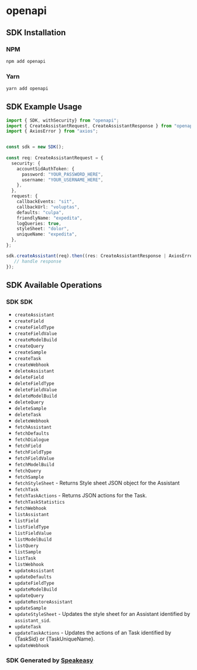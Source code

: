 # openapi

<!-- Start SDK Installation -->
## SDK Installation

### NPM

```bash
npm add openapi
```

### Yarn

```bash
yarn add openapi
```
<!-- End SDK Installation -->

## SDK Example Usage
<!-- Start SDK Example Usage -->
```typescript
import { SDK, withSecurity} from "openapi";
import { CreateAssistantRequest, CreateAssistantResponse } from "openapi/src/sdk/models/operations";
import { AxiosError } from "axios";


const sdk = new SDK();
    
const req: CreateAssistantRequest = {
  security: {
    accountSidAuthToken: {
      password: "YOUR_PASSWORD_HERE",
      username: "YOUR_USERNAME_HERE",
    },
  },
  request: {
    callbackEvents: "sit",
    callbackUrl: "voluptas",
    defaults: "culpa",
    friendlyName: "expedita",
    logQueries: true,
    styleSheet: "dolor",
    uniqueName: "expedita",
  },
};

sdk.createAssistant(req).then((res: CreateAssistantResponse | AxiosError) => {
   // handle response
});
```
<!-- End SDK Example Usage -->

<!-- Start SDK Available Operations -->
## SDK Available Operations

### SDK SDK

* `createAssistant`
* `createField`
* `createFieldType`
* `createFieldValue`
* `createModelBuild`
* `createQuery`
* `createSample`
* `createTask`
* `createWebhook`
* `deleteAssistant`
* `deleteField`
* `deleteFieldType`
* `deleteFieldValue`
* `deleteModelBuild`
* `deleteQuery`
* `deleteSample`
* `deleteTask`
* `deleteWebhook`
* `fetchAssistant`
* `fetchDefaults`
* `fetchDialogue`
* `fetchField`
* `fetchFieldType`
* `fetchFieldValue`
* `fetchModelBuild`
* `fetchQuery`
* `fetchSample`
* `fetchStyleSheet` - Returns Style sheet JSON object for the Assistant
* `fetchTask`
* `fetchTaskActions` - Returns JSON actions for the Task.
* `fetchTaskStatistics`
* `fetchWebhook`
* `listAssistant`
* `listField`
* `listFieldType`
* `listFieldValue`
* `listModelBuild`
* `listQuery`
* `listSample`
* `listTask`
* `listWebhook`
* `updateAssistant`
* `updateDefaults`
* `updateFieldType`
* `updateModelBuild`
* `updateQuery`
* `updateRestoreAssistant`
* `updateSample`
* `updateStyleSheet` - Updates the style sheet for an Assistant identified by `assistant_sid`.
* `updateTask`
* `updateTaskActions` - Updates the actions of an Task identified by {TaskSid} or {TaskUniqueName}.
* `updateWebhook`

<!-- End SDK Available Operations -->

### SDK Generated by [Speakeasy](https://docs.speakeasyapi.dev/docs/using-speakeasy/client-sdks)
